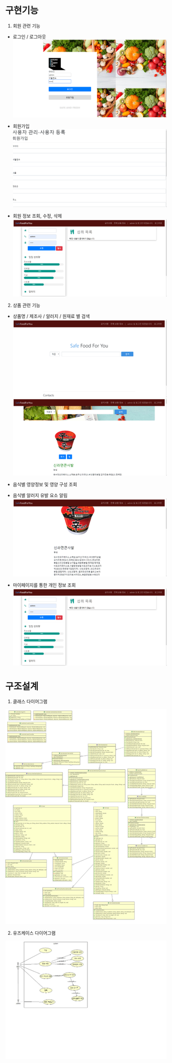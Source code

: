 # 구현기능
 1. 회원 관련 기능
  - 로그인 / 로그아웃
    <img src="ScreenShot/Login.PNG">

  - 회원가입
    <img src="ScreenShot/Join.PNG">

  - 회원 정보 조회, 수정, 삭제
    <img src="ScreenShot/Info.PNG">
 

 2. 상품 관련 기능
  - 상품명 / 제조사 / 알러지 / 원재료 별 검색
    <img src="ScreenShot/Main.PNG">
    <img src="ScreenShot/List.PNG">

  - 음식별 영양정보 및 영양 구성 조회
  - 음식별 알러지 유발 요소 알림
    <img src="ScreenShot/Detail.PNG">
 
  - 마이페이지를 통한 개인 정보 조회
    <img src="ScreenShot/Info.PNG">

# 구조설계
 1. 클래스 다이어그램
   <img src="ScreenShot/classDiagram.cld.jpg">
   
 2. 유즈케이스 다이어그램
   <img src="ScreenShot/UsecaseDiagram.ucd.jpg">